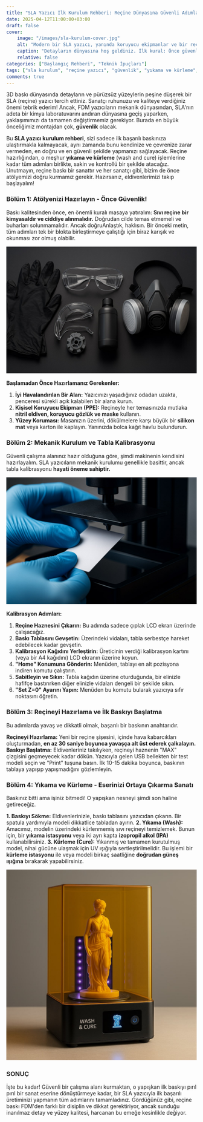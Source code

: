 ```yaml
---
title: "SLA Yazıcı İlk Kurulum Rehberi: Reçine Dünyasına Güvenli Adımlar"
date: 2025-04-12T11:00:00+03:00
draft: false
cover:
    image: "/images/sla-kurulum-cover.jpg"
    alt: "Modern bir SLA yazıcı, yanında koruyucu ekipmanlar ve bir reçine şişesi ile bir atölye masasında duruyor"
    caption: "Detayların dünyasına hoş geldiniz. İlk kural: Önce güvenlik."
    relative: false
categories: ["Başlangıç Rehberi", "Teknik İpuçları"]
tags: ["sla kurulum", "reçine yazıcı", "güvenlik", "yıkama ve kürleme", "ilk baskı"]
comments: true
---
```


3D baskı dünyasında detayların ve pürüzsüz yüzeylerin peşine düşerek bir SLA (reçine) yazıcı tercih ettiniz. Sanatçı ruhunuzu ve kaliteye verdiğiniz önemi tebrik ederim! Ancak, FDM yazıcıların mekanik dünyasından, SLA'nın adeta bir kimya laboratuvarını andıran dünyasına geçiş yaparken, yaklaşımımızı da tamamen değiştirmemiz gerekiyor. Burada en büyük önceliğimiz montajdan çok, **güvenlik** olacak.

Bu **SLA yazıcı kurulum rehberi**, sizi sadece ilk başarılı baskınıza ulaştırmakla kalmayacak, aynı zamanda bunu kendinize ve çevrenize zarar vermeden, en doğru ve en güvenli şekilde yapmanızı sağlayacak. Reçine hazırlığından, o meşhur **yıkama ve kürleme** (wash and cure) işlemlerine kadar tüm adımları birlikte, sakin ve kontrollü bir şekilde atacağız. Unutmayın, reçine baskı bir sanattır ve her sanatçı gibi, bizim de önce atölyemizi doğru kurmamız gerekir. Hazırsanız, eldivenlerimizi takıp başlayalım!

### Bölüm 1: Atölyenizi Hazırlayın - Önce Güvenlik!

Baskı kalitesinden önce, en önemli kuralı masaya yatıralım: **Sıvı reçine bir kimyasaldır ve ciddiye alınmalıdır.** Doğrudan cilde temas etmemeli ve buharları solunmamalıdır. Ancak doğruAnlaştık, haklısın. Bir önceki metin, tüm adımları tek bir blokta birleştirmeye çalıştığı için biraz karışık ve okunması zor olmuş olabilir.

![Kişisel koruyucu ekipmanlar: Nitril eldiven, gözlük ve maske bir masada duruyor](/images/sla-guvenlik-ekipman.jpg)

**Başlamadan Önce Hazırlamanız Gerekenler:**
1.  **İyi Havalandırılan Bir Alan:** Yazıcınızı yaşadığınız odadan uzakta, penceresi sürekli açık kalabilen bir alana kurun.
2.  **Kişisel Koruyucu Ekipman (PPE):** Reçineyle her temasınızda mutlaka **nitril eldiven, koruyucu gözlük ve maske** kullanın.
3.  **Yüzey Koruması:** Masanızın üzerini, dökülmelere karşı büyük bir **silikon mat** veya karton ile kaplayın. Yanınızda bolca kağıt havlu bulundurun.

### Bölüm 2: Mekanik Kurulum ve Tabla Kalibrasyonu

Güvenli çalışma alanınız hazır olduğuna göre, şimdi makinenin kendisini hazırlayalım. SLA yazıcıların mekanik kurulumu genellikle basittir, ancak tabla kalibrasyonu **hayati öneme sahiptir.**

![Bir kişinin SLA yazıcının baskı tablası ile LCD ekranı arasına bir kalibrasyon kartı koyması](/images/sla-kurulum-kalibrasyon.jpg)

**Kalibrasyon Adımları:**
1.  **Reçine Haznesini Çıkarın:** Bu adımda sadece çıplak LCD ekran üzerinde çalışacağız.
2.  **Baskı Tablasını Gevşetin:** Üzerindeki vidaları, tabla serbestçe hareket edebilecek kadar gevşetin.
3.  **Kalibrasyon Kağıdını Yerleştirin:** Üreticinin verdiği kalibrasyon kartını (veya bir A4 kağıdını) LCD ekranın üzerine koyun.
4.  **"Home" Konumuna Gönderin:** Menüden, tablayı en alt pozisyona indiren komutu çalıştırın.
5.  **Sabitleyin ve Sıkın:** Tabla kağıdın üzerine oturduğunda, bir elinizle hafifçe bastırırken diğer elinizle vidaları dengeli bir şekilde sıkın.
6.  **"Set Z=0" Ayarını Yapın:** Menüden bu komutu bularak yazıcıya sıfır noktasını öğretin.

### Bölüm 3: Reçineyi Hazırlama ve İlk Baskıyı Başlatma

Bu adımlarda yavaş ve dikkatli olmak, başarılı bir baskının anahtarıdır.

**Reçineyi Hazırlama:** Yeni bir reçine şişesini, içinde hava kabarcıkları oluşturmadan, **en az 30 saniye boyunca yavaşça alt üst ederek çalkalayın.**
**Baskıyı Başlatma:** Eldivenleriniz takılıyken, reçineyi haznenin "MAX" çizgisini geçmeyecek kadar dökün. Yazıcıyla gelen USB bellekten bir test modeli seçin ve "Print" tuşuna basın. İlk 10-15 dakika boyunca, baskının tablaya yapışıp yapışmadığını gözlemleyin.

### Bölüm 4: Yıkama ve Kürleme - Eserinizi Ortaya Çıkarma Sanatı

Baskınız bitti ama işiniz bitmedi! O yapışkan nesneyi şimdi son haline getireceğiz.

**1. Baskıyı Sökme:** Eldivenlerinizle, baskı tablasını yazıcıdan çıkarın. Bir spatula yardımıyla modeli dikkatlice tabladan ayırın.
**2. Yıkama (Wash):** Amacımız, modelin üzerindeki kürlenmemiş sıvı reçineyi temizlemek. Bunun için, bir **yıkama istasyonu** veya iki ayrı kapta **izopropil alkol (IPA)** kullanabilirsiniz.
**3. Kürleme (Cure):** Yıkanmış ve tamamen kurutulmuş model, nihai gücüne ulaşmak için UV ışığıyla sertleştirilmelidir. Bu işlemi bir **kürleme istasyonu** ile veya modeli birkaç saatliğine **doğrudan güneş ışığına** bırakarak yapabilirsiniz.

![Bir yıkama ve kürleme istasyonunun içinde dönen ve UV ışığı alan bir 3D model](/images/sla-wash-cure.jpg)

### SONUÇ

İşte bu kadar! Güvenli bir çalışma alanı kurmaktan, o yapışkan ilk baskıyı pırıl pırıl bir sanat eserine dönüştürmeye kadar, bir SLA yazıcıyla ilk başarılı üretiminizi yapmanın tüm adımlarını tamamladınız. Gördüğünüz gibi, reçine baskı FDM'den farklı bir disiplin ve dikkat gerektiriyor, ancak sunduğu inanılmaz detay ve yüzey kalitesi, harcanan bu emeğe kesinlikle değiyor.
